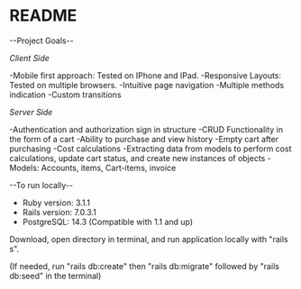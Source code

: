 # README

--Project Goals--

 *Client Side*

-Mobile first approach: Tested on IPhone and IPad.
-Responsive Layouts: Tested on multiple browsers.
-Intuitive page navigation
-Multiple methods indication
-Custom transitions


 *Server Side*

-Authentication and authorization sign in structure
-CRUD Functionality in the form of a cart
-Ability to purchase and view history
-Empty cart after purchasing
-Cost calculations
-Extracting data from models to perform cost calculations, update cart status, and create new instances of objects
-Models: Accounts, items, Cart-items, invoice


--To run locally--

* Ruby version: 3.1.1
* Rails version: 7.0.3.1
* PostgreSQL: 14.3 (Compatible with 1.1 and up)

Download, open directory in terminal, and run application locally with "rails s".

(If needed, run "rails db:create" then "rails db:migrate" followed by "rails db:seed" in the terminal)





